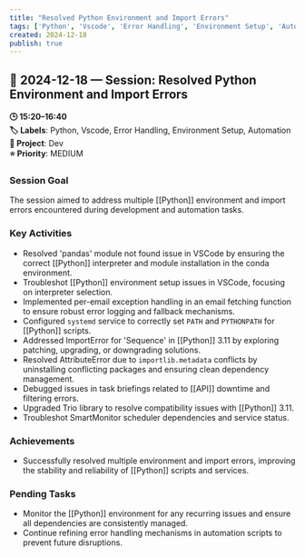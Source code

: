 ```yaml
---
title: "Resolved Python Environment and Import Errors"
tags: ['Python', 'Vscode', 'Error Handling', 'Environment Setup', 'Automation']
created: 2024-12-18
publish: true
---
```


## 📅 2024-12-18 — Session: Resolved Python Environment and Import Errors

**🕒 15:20–16:40**  
**🏷️ Labels**: Python, Vscode, Error Handling, Environment Setup, Automation  
**📂 Project**: Dev  
**⭐ Priority**: MEDIUM  


### Session Goal
The session aimed to address multiple [[Python]] environment and import errors encountered during development and automation tasks.

### Key Activities
- Resolved 'pandas' module not found issue in VSCode by ensuring the correct [[Python]] interpreter and module installation in the conda environment.
- Troubleshot [[Python]] environment setup issues in VSCode, focusing on interpreter selection.
- Implemented per-email exception handling in an email fetching function to ensure robust error logging and fallback mechanisms.
- Configured `systemd` service to correctly set `PATH` and `PYTHONPATH` for [[Python]] scripts.
- Addressed ImportError for 'Sequence' in [[Python]] 3.11 by exploring patching, upgrading, or downgrading solutions.
- Resolved AttributeError due to `importlib.metadata` conflicts by uninstalling conflicting packages and ensuring clean dependency management.
- Debugged issues in task briefings related to [[API]] downtime and filtering errors.
- Upgraded Trio library to resolve compatibility issues with [[Python]] 3.11.
- Troubleshot SmartMonitor scheduler dependencies and service status.

### Achievements
- Successfully resolved multiple environment and import errors, improving the stability and reliability of [[Python]] scripts and services.

### Pending Tasks
- Monitor the [[Python]] environment for any recurring issues and ensure all dependencies are consistently managed.
- Continue refining error handling mechanisms in automation scripts to prevent future disruptions.

